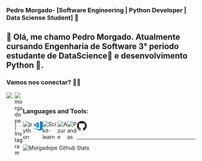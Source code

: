 ### Pedro Morgado- [Software Engineering | Python Developer | Data Sciense Student] 👋

## 📢 Olá, me chamo Pedro Morgado. Atualmente cursando Engenharia de Software 3° periodo estudante de DataScience🧪 e desenvolvimento Python 🐍.


###  Vamos nos conectar? 👋🚀

[<img align="left"  width="22px" src="https://cdn.jsdelivr.net/npm/simple-icons@3.4.0/icons/linkedin.svg" />](https://www.linkedin.com/in/pedro-morgado-36811a149/)

[<img align="left" alt="morgadope | Instagram" width="22px" src="https://upload.wikimedia.org/wikipedia/commons/5/58/Instagram-Icon.png" />](https://www.instagram.com/morgadope/)


<br />

### Languages and Tools:

<img align="left" alt="python" width="26px" src="https://cdn3.iconfinder.com/data/icons/logos-and-brands-adobe/512/267_Python-512.png" />

<img align="left" alt="visual studio code" width="26px" src="https://raw.githubusercontent.com/github/explore/80688e429a7d4ef2fca1e82350fe8e3517d3494d/topics/visual-studio-code/visual-studio-code.png" />

[<img align="left" alt="Scikit-learn" width="40px" src="https://upload.wikimedia.org/wikipedia/commons/0/05/Scikit_learn_logo_small.svg" />](https://scikit-learn.org/stable/)

<img align="left" alt="Azure" width="26px" src="https://www.parkmycloud.com/wp-content/uploads/2018/02/Azure_.png" />

<img align="left" alt="Pandas" width="26px" src="https://cdn.jsdelivr.net/npm/simple-icons@3.4.0/icons/pandas.svg" />

[<img align="left" alt="GitHub" width="26px" src="https://raw.githubusercontent.com/github/explore/78df643247d429f6cc873026c0622819ad797942/topics/github/github.png" />](https://github.com/morgadope)
<br />
<br />

---

<img align="left" alt="Morgadope Github Stats" src="https://github-readme-stats.vercel.app/api?username=morgadope&show_icons=true&hide_border=true" />

[linkedin]: https://www.linkedin.com/in/pedro-morgado-36811a149/
[instagram]: https://instagram.com/morgadope
